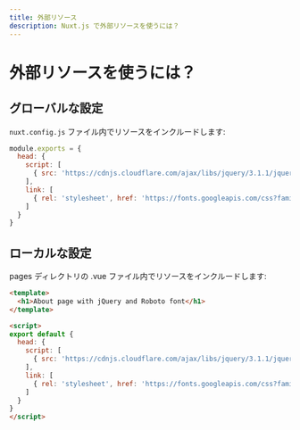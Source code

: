 ```yaml
---
title: 外部リソース
description: Nuxt.js で外部リソースを使うには？
---
```


# 外部リソースを使うには？

## グローバルな設定

`nuxt.config.js` ファイル内でリソースをインクルードします:

```js
module.exports = {
  head: {
    script: [
      { src: 'https://cdnjs.cloudflare.com/ajax/libs/jquery/3.1.1/jquery.min.js' }
    ],
    link: [
      { rel: 'stylesheet', href: 'https://fonts.googleapis.com/css?family=Roboto' }
    ]
  }
}
```

## ローカルな設定

pages ディレクトリの .vue ファイル内でリソースをインクルードします:

```html
<template>
  <h1>About page with jQuery and Roboto font</h1>
</template>

<script>
export default {
  head: {
    script: [
      { src: 'https://cdnjs.cloudflare.com/ajax/libs/jquery/3.1.1/jquery.min.js' }
    ],
    link: [
      { rel: 'stylesheet', href: 'https://fonts.googleapis.com/css?family=Roboto' }
    ]
  }
}
</script>
```
